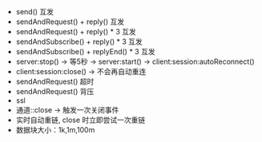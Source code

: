 
* send() 互发
* sendAndRequest() + reply() 互发
* sendAndRequest() + reply() * 3 互发
* sendAndSubscribe() + reply() * 3 互发
* sendAndSubscribe() + replyEnd() * 3 互发
* server:stop() -> 等5秒 -> server:start() -> client:session:autoReconnect()
* client:session:close() -> 不会再自动重连
* sendAndRequest() 超时
* sendAndRequest() 背压
* ssl
* 通道::close -> 触发一次关闭事件
* 实时自动重链, close 时立即尝试一次重链
* 数据块大小：1k,1m,100m